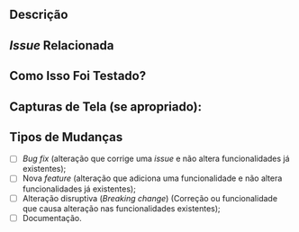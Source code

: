 <!--- Forneça um resumo geral das suas alterações no título acima -->

## Descrição

<!--- Decreva suas alterações detalhadamente -->

## _Issue_ Relacionada

<!--- Este projeto apenas aceita _pull requests_ relacionadas à _issues_ abertas. -->
<!--- Se está sugerindo uma nova _feature_ ou mudança, por favor discuta em uma _issue_ antes. -->
<!--- Se está corrigindo um _bug_, deve haver uma _issue_ descrevendo-o com passos para reproduzir. -->
<!--- Por favor, adicione o link para a _issue_ aqui: -->
<!--- #nome_da_issue: -->

## Como Isso Foi Testado?

<!--- Por favor, descreva detalhadamente como você testou suas mudanças. -->
<!--- Inclua detalhes do seu ambiente de teste e os testes que você executou -->
<!--- para ver como a sua alteração afeta outras áreas do código, etc. -->

## Capturas de Tela (se apropriado):

## Tipos de Mudanças

<!--- Quais os tipos de alterações introduzidos pelo seu código? Coloque um `x` em todas as caixas que se aplicam: -->

- [ ] _Bug fix_ (alteração que corrige uma _issue_ e não altera funcionalidades já existentes);
- [ ] Nova _feature_ (alteração que adiciona uma funcionalidade e não altera funcionalidades já existentes);
- [ ] Alteração disruptiva (_Breaking change_) (Correção ou funcionalidade que causa alteração nas funcionalidades existentes);
- [ ] Documentação.
